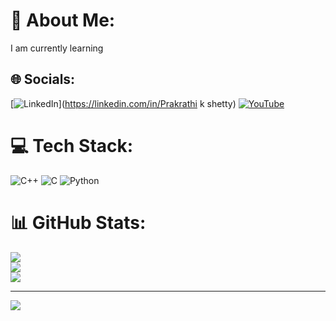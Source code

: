 # 💫 About Me:
I am currently learning


## 🌐 Socials:
[![LinkedIn](https://img.shields.io/badge/LinkedIn-%230077B5.svg?logo=linkedin&logoColor=white)](https://linkedin.com/in/Prakrathi k shetty) [![YouTube](https://img.shields.io/badge/YouTube-%23FF0000.svg?logo=YouTube&logoColor=white)](https://youtube.com/@Prakrathi_kudla) 

# 💻 Tech Stack:
![C++](https://img.shields.io/badge/c++-%2300599C.svg?style=flat&logo=c%2B%2B&logoColor=white) ![C](https://img.shields.io/badge/c-%2300599C.svg?style=flat&logo=c&logoColor=white) ![Python](https://img.shields.io/badge/python-3670A0?style=flat&logo=python&logoColor=ffdd54)
# 📊 GitHub Stats:
![](https://github-readme-stats.vercel.app/api?username=Prakrathi-k-shetty&theme=vue-dark&hide_border=false&include_all_commits=true&count_private=true)<br/>
![](https://github-readme-streak-stats.herokuapp.com/?user=Prakrathi-k-shetty&theme=vue-dark&hide_border=false)<br/>
![](https://github-readme-stats.vercel.app/api/top-langs/?username=Prakrathi-k-shetty&theme=vue-dark&hide_border=false&include_all_commits=true&count_private=true&layout=compact)

---
[![](https://visitcount.itsvg.in/api?id=Prakrathi-k-shetty&icon=0&color=0)](https://visitcount.itsvg.in)

<!-- Proudly created with GPRM ( https://gprm.itsvg.in ) -->
